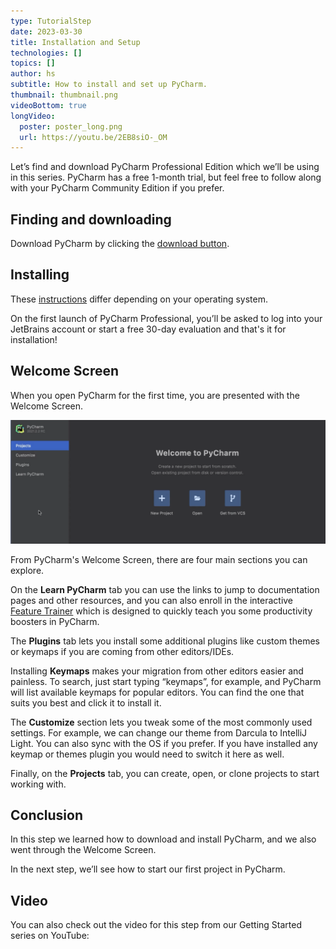 ```yaml
---
type: TutorialStep
date: 2023-03-30
title: Installation and Setup
technologies: []
topics: []
author: hs
subtitle: How to install and set up PyCharm.
thumbnail: thumbnail.png
videoBottom: true
longVideo:
  poster: poster_long.png
  url: https://youtu.be/2EB8siO-_OM
---
```


Let’s find and download PyCharm Professional Edition which we’ll be using in this series. PyCharm has a free 1-month trial, but feel free to follow along with your PyCharm Community Edition if you prefer.

## Finding and downloading
Download PyCharm by clicking the [download button](https://www.jetbrains.com/pycharm/download).

## Installing
These [instructions](https://www.jetbrains.com/help/pycharm/installation-guide.html#standalone) differ depending on your operating system.

On the first launch of PyCharm Professional, you’ll be asked to log into your JetBrains account or start a free 30-day evaluation and that's it for installation!

## Welcome Screen

When you open PyCharm for the first time, you are presented with the Welcome Screen.

<img src="welcome-screen.png" alt="Welcome Screen" width="700"/>

From PyCharm's Welcome Screen, there are four main sections you can explore. 

On the **Learn PyCharm** tab you can use the links to jump to documentation pages and other resources, and you can also enroll in the interactive [Feature Trainer](https://www.jetbrains.com/help/pycharm/feature-trainer.html) which is designed to quickly teach you some productivity boosters in PyCharm.

The **Plugins** tab lets you install some additional plugins like custom themes or keymaps if you are coming from other editors/IDEs.

Installing **Keymaps** makes your migration from other editors easier and painless. To search, just start typing “keymaps”, for example, and PyCharm will list available keymaps for popular editors. You can find the one that suits you best and click it to install it.

The **Customize** section lets you tweak some of the most commonly used settings. For example, we can change our theme from Darcula to IntelliJ Light. You can also sync with the OS if you prefer. If you have installed any keymap or themes plugin you would need to switch it here as well.

Finally, on the **Projects** tab, you can create, open, or clone projects to start working with.

## Conclusion
In this step we learned how to download and install PyCharm, and we also went through the Welcome Screen.

In the next step, we’ll see how to start our first project in PyCharm.

## Video
You can also check out the video for this step from our Getting Started series on YouTube: